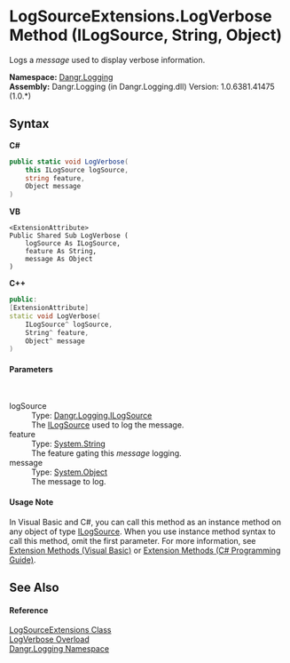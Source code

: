 # LogSourceExtensions.LogVerbose Method (ILogSource, String, Object)
 

Logs a *message* used to display verbose information.

**Namespace:**&nbsp;<a href="N_Dangr_Logging">Dangr.Logging</a><br />**Assembly:**&nbsp;Dangr.Logging (in Dangr.Logging.dll) Version: 1.0.6381.41475 (1.0.*)

## Syntax

**C#**<br />
``` C#
public static void LogVerbose(
	this ILogSource logSource,
	string feature,
	Object message
)
```

**VB**<br />
``` VB
<ExtensionAttribute>
Public Shared Sub LogVerbose ( 
	logSource As ILogSource,
	feature As String,
	message As Object
)
```

**C++**<br />
``` C++
public:
[ExtensionAttribute]
static void LogVerbose(
	ILogSource^ logSource, 
	String^ feature, 
	Object^ message
)
```


#### Parameters
&nbsp;<dl><dt>logSource</dt><dd>Type: <a href="T_Dangr_Logging_ILogSource">Dangr.Logging.ILogSource</a><br />The <a href="T_Dangr_Logging_ILogSource">ILogSource</a> used to log the message.</dd><dt>feature</dt><dd>Type: <a href="http://msdn2.microsoft.com/en-us/library/s1wwdcbf" target="_blank">System.String</a><br />The feature gating this *message* logging.</dd><dt>message</dt><dd>Type: <a href="http://msdn2.microsoft.com/en-us/library/e5kfa45b" target="_blank">System.Object</a><br />The message to log.</dd></dl>

#### Usage Note
In Visual Basic and C#, you can call this method as an instance method on any object of type <a href="T_Dangr_Logging_ILogSource">ILogSource</a>. When you use instance method syntax to call this method, omit the first parameter. For more information, see <a href="http://msdn.microsoft.com/en-us/library/bb384936.aspx">Extension Methods (Visual Basic)</a> or <a href="http://msdn.microsoft.com/en-us/library/bb383977.aspx">Extension Methods (C# Programming Guide)</a>.

## See Also


#### Reference
<a href="T_Dangr_Logging_LogSourceExtensions">LogSourceExtensions Class</a><br /><a href="Overload_Dangr_Logging_LogSourceExtensions_LogVerbose">LogVerbose Overload</a><br /><a href="N_Dangr_Logging">Dangr.Logging Namespace</a><br />